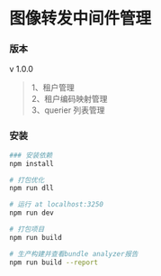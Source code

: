 # 图像转发中间件管理

### 版本

v 1.0.0

> 1、租户管理  
> 2、租户编码映射管理  
> 3、querier 列表管理

### 安装

```bash
### 安装依赖
npm install

# 打包优化
npm run dll

# 运行 at localhost:3250
npm run dev

# 打包项目
npm run build

# 生产构建并查看bundle analyzer报告
npm run build --report
```
